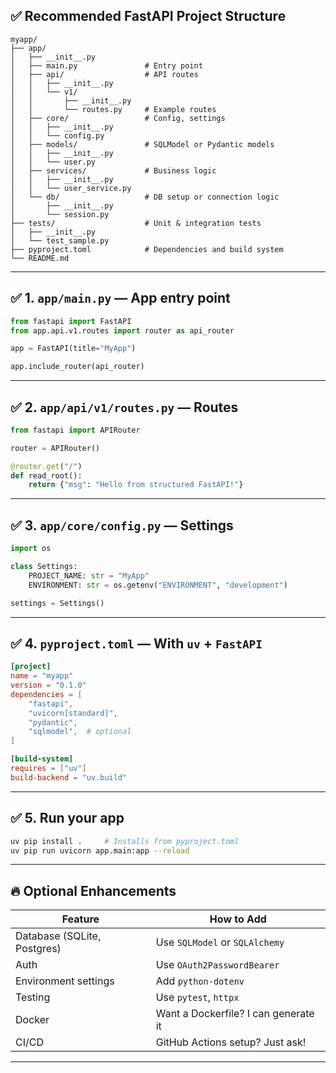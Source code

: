 ## ✅ Recommended FastAPI Project Structure

```
myapp/
├── app/
│   ├── __init__.py
│   ├── main.py               # Entry point
│   ├── api/                  # API routes
│   │   ├── __init__.py
│   │   └── v1/
│   │       ├── __init__.py
│   │       └── routes.py     # Example routes
│   ├── core/                 # Config, settings
│   │   ├── __init__.py
│   │   └── config.py
│   ├── models/               # SQLModel or Pydantic models
│   │   ├── __init__.py
│   │   └── user.py
│   ├── services/             # Business logic
│   │   ├── __init__.py
│   │   └── user_service.py
│   └── db/                   # DB setup or connection logic
│       ├── __init__.py
│       └── session.py
├── tests/                    # Unit & integration tests
│   ├── __init__.py
│   └── test_sample.py
├── pyproject.toml            # Dependencies and build system
└── README.md
```

---

## ✅ 1. `app/main.py` — App entry point

```python
from fastapi import FastAPI
from app.api.v1.routes import router as api_router

app = FastAPI(title="MyApp")

app.include_router(api_router)
```

---

## ✅ 2. `app/api/v1/routes.py` — Routes

```python
from fastapi import APIRouter

router = APIRouter()

@router.get("/")
def read_root():
    return {"msg": "Hello from structured FastAPI!"}
```

---

## ✅ 3. `app/core/config.py` — Settings

```python
import os

class Settings:
    PROJECT_NAME: str = "MyApp"
    ENVIRONMENT: str = os.getenv("ENVIRONMENT", "development")

settings = Settings()
```

---

## ✅ 4. `pyproject.toml` — With `uv` + `FastAPI`

```toml
[project]
name = "myapp"
version = "0.1.0"
dependencies = [
    "fastapi",
    "uvicorn[standard]",
    "pydantic",
    "sqlmodel",  # optional
]

[build-system]
requires = ["uv"]
build-backend = "uv.build"
```

---

## ✅ 5. Run your app

```bash
uv pip install .     # Installs from pyproject.toml
uv pip run uvicorn app.main:app --reload
```

---

## 🔥 Optional Enhancements

| Feature                                                              | How to Add                           |
| -------------------------------------------------------------------- | ------------------------------------ |
| Database (SQLite, Postgres)                                          | Use `SQLModel` or `SQLAlchemy`       |
| Auth                                                                 | Use `OAuth2PasswordBearer`           |
| Environment settings                                                 | Add `python-dotenv`                  |
| Testing                                                              | Use `pytest`, `httpx`                |
| Docker                                                               | Want a Dockerfile? I can generate it |
| CI/CD                                                                | GitHub Actions setup? Just ask!      |

---


